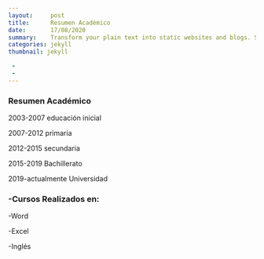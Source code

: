 ```yaml
---
layout:     post
title:      Resumen Académico
date:       17/08/2020 
summary:    Transform your plain text into static websites and blogs. Simple, static, and blog-aware.
categories: jekyll
thumbnail: jekyll

 - 
 - 
---
```

### Resumen Académico 

2003-2007 educación inicial

2007-2012 primaria 

2012-2015 secundaria

2015-2019 Bachillerato

2019-actualmente Universidad

### -Cursos Realizados en:
-Word

-Excel

-Inglés
